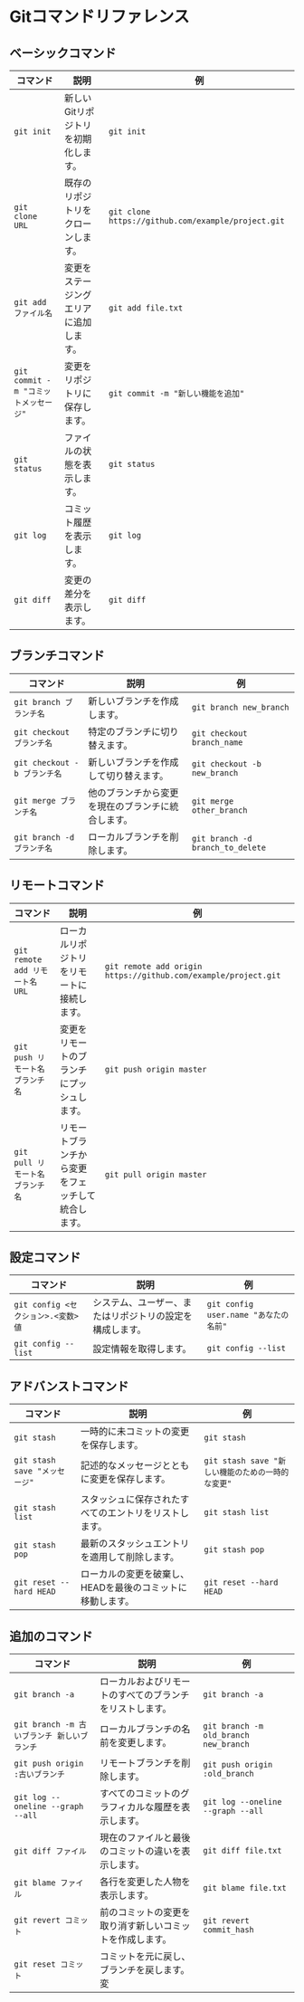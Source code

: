 # Gitコマンドリファレンス

## ベーシックコマンド

| コマンド                                    | 説明                                                  | 例                                                   |
|---------------------------------------------|-------------------------------------------------------|------------------------------------------------------|
| `git init`                                  | 新しいGitリポジトリを初期化します。                    | `git init`                                           |
| `git clone URL`                             | 既存のリポジトリをクローンします。                    | `git clone https://github.com/example/project.git`   |
| `git add ファイル名`                         | 変更をステージングエリアに追加します。                | `git add file.txt`                                   |
| `git commit -m "コミットメッセージ"`         | 変更をリポジトリに保存します。                        | `git commit -m "新しい機能を追加"`                    |
| `git status`                                | ファイルの状態を表示します。                        | `git status`                                         |
| `git log`                                   | コミット履歴を表示します。                          | `git log`                                            |
| `git diff`                                  | 変更の差分を表示します。                            | `git diff`                                           |

## ブランチコマンド

| コマンド                                    | 説明                                                  | 例                                                   |
|---------------------------------------------|-------------------------------------------------------|------------------------------------------------------|
| `git branch ブランチ名`                     | 新しいブランチを作成します。                        | `git branch new_branch`                              |
| `git checkout ブランチ名`                   | 特定のブランチに切り替えます。                      | `git checkout branch_name`                           |
| `git checkout -b ブランチ名`                | 新しいブランチを作成して切り替えます。              | `git checkout -b new_branch`                         |
| `git merge ブランチ名`                      | 他のブランチから変更を現在のブランチに統合します。| `git merge other_branch`                             |
| `git branch -d ブランチ名`                  | ローカルブランチを削除します。                      | `git branch -d branch_to_delete`                     |

## リモートコマンド

| コマンド                                    | 説明                                                  | 例                                                   |
|---------------------------------------------|-------------------------------------------------------|------------------------------------------------------|
| `git remote add リモート名 URL`             | ローカルリポジトリをリモートに接続します。          | `git remote add origin https://github.com/example/project.git` |
| `git push リモート名 ブランチ名`           | 変更をリモートのブランチにプッシュします。          | `git push origin master`                             |
| `git pull リモート名 ブランチ名`           | リモートブランチから変更をフェッチして統合します。  | `git pull origin master`                             |

## 設定コマンド

| コマンド                                    | 説明                                                  | 例                                                   |
|---------------------------------------------|-------------------------------------------------------|------------------------------------------------------|
| `git config <セクション>.<変数> 値`        | システム、ユーザー、またはリポジトリの設定を構成します。| `git config user.name "あなたの名前"`               |
| `git config --list`                         | 設定情報を取得します。                               | `git config --list`                                  |

## アドバンストコマンド

| コマンド                                    | 説明                                                  | 例                                                   |
|---------------------------------------------|-------------------------------------------------------|------------------------------------------------------|
| `git stash`                                 | 一時的に未コミットの変更を保存します。               | `git stash`                                         |
| `git stash save "メッセージ"`               | 記述的なメッセージとともに変更を保存します。         | `git stash save "新しい機能のための一時的な変更"`    |
| `git stash list`                            | スタッシュに保存されたすべてのエントリをリストします。| `git stash list`                                    |
| `git stash pop`                             | 最新のスタッシュエントリを適用して削除します。        | `git stash pop`                                     |
| `git reset --hard HEAD`                     | ローカルの変更を破棄し、HEADを最後のコミットに移動します。| `git reset --hard HEAD`                             |

## 追加のコマンド

| コマンド                                    | 説明                                                  | 例                                                   |
|---------------------------------------------|-------------------------------------------------------|------------------------------------------------------|
| `git branch -a`                             | ローカルおよびリモートのすべてのブランチをリストします。| `git branch -a`                                     |
| `git branch -m 古いブランチ 新しいブランチ`| ローカルブランチの名前を変更します。                | `git branch -m old_branch new_branch`                |
| `git push origin :古いブランチ`            | リモートブランチを削除します。                      | `git push origin :old_branch`                        |
| `git log --oneline --graph --all`           | すべてのコミットのグラフィカルな履歴を表示します。  | `git log --oneline --graph --all`                   |
| `git diff ファイル`                        | 現在のファイルと最後のコミットの違いを表示します。  | `git diff file.txt`                                 |
| `git blame ファイル`                       | 各行を変更した人物を表示します。                    | `git blame file.txt`                                |
| `git revert コミット`                      | 前のコミットの変更を取り消す新しいコミットを作成します。| `git revert commit_hash`                            |
| `git reset コミット`                       | コミットを元に戻し、ブランチを戻します。変
